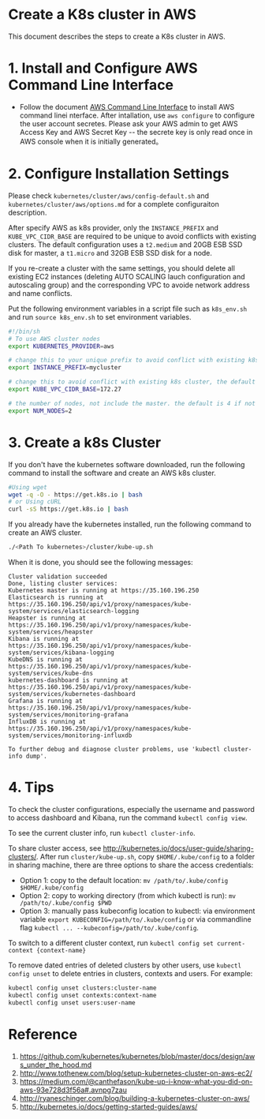 
# Create a K8s cluster in AWS
This document describes the steps to create a K8s cluster in AWS. 

# 1. Install and Configure AWS Command Line Interface
- Follow the document [AWS Command Line Interface](http://docs.aws.amazon.com/cli/latest/userguide/installing.html)
to install AWS command linei nterface. After intallation, use `aws configure` to configure the user account secretes. Please ask your AWS admin to get AWS Access Key and AWS Secret Key -- the secrete key is only read once in AWS console when it is initially generated。

# 2. Configure Installation Settings
Please check `kubernetes/cluster/aws/config-default.sh` and `kubernetes/cluster/aws/options.md` for a complete configuraiton description. 

After specify AWS as k8s provider, only the `INSTANCE_PREFIX` and `KUBE_VPC_CIDR_BASE` are required to be unique to avoid conflicts with existing clusters. The default configuration uses a `t2.medium` and 20GB ESB SSD disk for master,  a `t1.micro` and 32GB ESB SSD disk for a node. 

If you re-create a cluster with the same settings, you should delete all existing EC2 instances (deleting AUTO SCALING lauch configuration and autoscaling group) and the corresponding VPC to avoide network address and name conflicts.  

Put the following environment variables in a script file such as `k8s_env.sh` and run `source k8s_env.sh` to set environment variables. 

```sh
#!/bin/sh
# To use AWS cluster nodes
export KUBERNETES_PROVIDER=aws 

# change this to your unique prefix to avoid conflict with existing k8s cluster, the default is kubernetes. 
export INSTANCE_PREFIX=mycluster 

# change this to avoid conflict with existing k8s cluster, the default VPC CIDR is 172.20.0.0/16. 
export KUBE_VPC_CIDR_BASE=172.27

# the number of nodes, not include the master. the default is 4 if not set
export NUM_NODES=2 
```

# 3. Create a k8s Cluster
If you don't have the kubernetes software downloaded, run the following command to install the software and create an AWS k8s cluster.  

```sh
#Using wget
wget -q -O - https://get.k8s.io | bash
# or Using cURL
curl -sS https://get.k8s.io | bash
```

If you already have the kubernetes installed, run the following command to create an AWS cluster. 
```sh
./<Path To kubernetes>/cluster/kube-up.sh
```

When it is done, you should see the following messages:
```
Cluster validation succeeded
Done, listing cluster services:
Kubernetes master is running at https://35.160.196.250
Elasticsearch is running at https://35.160.196.250/api/v1/proxy/namespaces/kube-system/services/elasticsearch-logging
Heapster is running at https://35.160.196.250/api/v1/proxy/namespaces/kube-system/services/heapster
Kibana is running at https://35.160.196.250/api/v1/proxy/namespaces/kube-system/services/kibana-logging
KubeDNS is running at https://35.160.196.250/api/v1/proxy/namespaces/kube-system/services/kube-dns
kubernetes-dashboard is running at https://35.160.196.250/api/v1/proxy/namespaces/kube-system/services/kubernetes-dashboard
Grafana is running at https://35.160.196.250/api/v1/proxy/namespaces/kube-system/services/monitoring-grafana
InfluxDB is running at https://35.160.196.250/api/v1/proxy/namespaces/kube-system/services/monitoring-influxdb

To further debug and diagnose cluster problems, use 'kubectl cluster-info dump'.
```

# 4. Tips
To check the cluster configurations, especially the username and password to access dashboard and Kibana, run the command `kubectl config view`. 

To see the current cluster info, run `kubectl cluster-info`.  

To share cluster access, see http://kubernetes.io/docs/user-guide/sharing-clusters/. After run `cluster/kube-up.sh`, copy `$HOME/.kube/config` to a folder in sharing machine,  there are three options to share the access credentials: 
* Option 1: copy to the default location: `mv /path/to/.kube/config $HOME/.kube/config`
* Option 2: copy to working directory (from which kubectl is run): `mv /path/to/.kube/config $PWD`
* Option 3: manually pass kubeconfig location to kubectl: via environment variable `export KUBECONFIG=/path/to/.kube/config` or via commandline flag `kubectl ... --kubeconfig=/path/to/.kube/config`. 

To switch to a different cluster context, run `kubectl config set current-context {context-name}`

To remove dated entries of deleted clusters by other users, use `kubectl config unset` to delete entries in clusters, contexts and users. For example:
```sh 
kubectl config unset clusters:cluster-name
kubectl config unset contexts:context-name
kubectl config unset users:user-name  
```

# Reference
1. https://github.com/kubernetes/kubernetes/blob/master/docs/design/aws_under_the_hood.md
1. http://www.tothenew.com/blog/setup-kubernetes-cluster-on-aws-ec2/
1. https://medium.com/@canthefason/kube-up-i-know-what-you-did-on-aws-93e728d3f56a#.avnpg7zau
1. http://ryaneschinger.com/blog/building-a-kubernetes-cluster-on-aws/
1. http://kubernetes.io/docs/getting-started-guides/aws/
